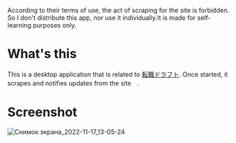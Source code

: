 According to their terms of use, the act of scraping for the site is forbidden.
So I don't distribute this app, nor use it individually.It is made for self-learning purposes only.


# What's this
This is a desktop application that is related to [転職ドラフト](https://job-draft.jp/).
Once started, it scrapes and notifies updates from the site　.

# Screenshot
![Снимок экрана_2022-11-17_13-05-24](https://user-images.githubusercontent.com/100127291/202419769-4dbd1809-25f9-4a71-9bfb-705d12620218.png)
